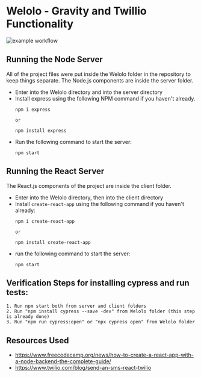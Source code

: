 # Welolo - Gravity and Twillio Functionality
![example workflow](https://github.com/cs481-ekh/f21-welolo/actions/workflows/welolo-github-actions.yml/badge.svg)

## Running the Node Server
All of the project files were put inside the Welolo folder in the repository to keep things separate. The Node.js components are inside the server folder.

- Enter into the Welolo directory and into the server directory
- Install express using the following NPM command if you haven't already.
    ```
    npm i express 

    or 

    npm install express
    ```
- Run the following command to start the server:
    ```
    npm start
    ```

## Running the React Server
The React.js components of the project are inside the client folder.

- Enter into the Welolo directory, then into the client directory
- Install `create-react-app` using the following command if you haven't already:
    ```
    npm i create-react-app

    or

    npm install create-react-app
    ```
- run the following command to start the server:
    ```
    npm start
    ```

## Verification Steps for installing cypress and run tests:

    1. Run npm start both from server and client folders
    2. Run "npm install cypress --save -dev" from Welolo folder (this step is already done)
    3. Run "npm run cypress:open" or "npx cypress open" from Welolo folder


##  Resources Used
- https://www.freecodecamp.org/news/how-to-create-a-react-app-with-a-node-backend-the-complete-guide/
- https://www.twilio.com/blog/send-an-sms-react-twilio